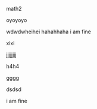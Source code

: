 math2

oyoyoyo

wdwdwheihei
hahahhaha
i am fine

xixi



jjjjjjjj


h4h4 




gggg




dsdsd

i am fine
